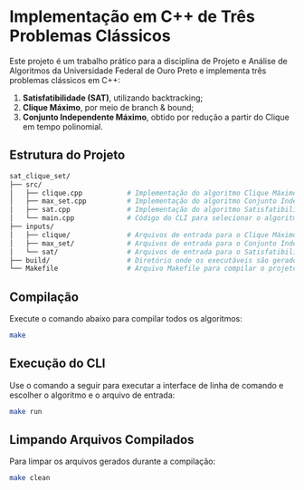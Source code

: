 # Implementação em C++ de Três Problemas Clássicos

Este projeto é um trabalho prático para a disciplina de Projeto e Análise de Algoritmos da Universidade Federal de Ouro Preto e implementa três problemas clássicos em C++:

1. **Satisfatibilidade (SAT)**, utilizando backtracking;
2. **Clique Máximo**, por meio de branch & bound;
3. **Conjunto Independente Máximo**, obtido por redução a partir do Clique em tempo polinomial.

## Estrutura do Projeto

```bash
sat_clique_set/
├── src/
│   ├── clique.cpp           # Implementação do algoritmo Clique Máximo
│   ├── max_set.cpp          # Implementação do algoritmo Conjunto Independente Máximo
│   ├── sat.cpp              # Implementação do algoritmo Satisfatibilidade
│   └── main.cpp             # Código do CLI para selecionar o algoritmo e o arquivo de entrada
├── inputs/
│   ├── clique/              # Arquivos de entrada para o Clique Máximo
│   ├── max_set/             # Arquivos de entrada para o Conjunto Independente Máximo
│   └── sat/                 # Arquivos de entrada para o Satisfatibilidade
├── build/                   # Diretório onde os executáveis são gerados
└── Makefile                 # Arquivo Makefile para compilar o projeto
```

## Compilação

Execute o comando abaixo para compilar todos os algoritmos:

```bash
make

```

## Execução do CLI

Use o comando a seguir para executar a interface de linha de comando e escolher o algoritmo e o arquivo de entrada:

```bash
make run
```

## Limpando Arquivos Compilados

Para limpar os arquivos gerados durante a compilação:

```bash
make clean
```
